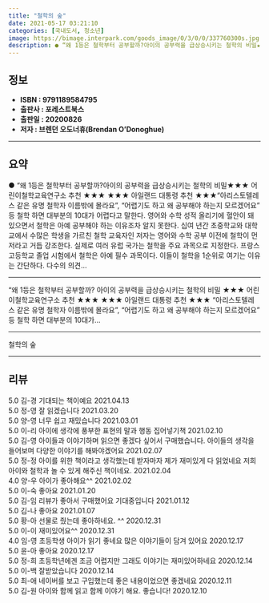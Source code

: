 ```yaml
---
title: "철학의 숲"
date: 2021-05-17 03:21:10
categories: [국내도서, 청소년]
image: https://bimage.interpark.com/goods_image/0/3/0/0/337760300s.jpg
description: ● “왜 1등은 철학부터 공부할까?아이의 공부력을 급상승시키는 철학의 비밀★★★ 어린이철학교육연구소 추천 ★★★ ★★★ 아일랜드 대통령 추천 ★★★“아리스토텔레스 같은 유명 철학자 이름밖에 몰라요”, “어렵기도 하고 왜 공부해야 하는지 모르겠어요” 등 철학 하면 대부분의 10대가 어렵
---
```


## **정보**

- **ISBN : 9791189584795**
- **출판사 : 포레스트북스**
- **출판일 : 20200826**
- **저자 : 브렌던 오도너휴(Brendan O’Donoghue)**

------



## **요약**

●  “왜 1등은 철학부터 공부할까?아이의 공부력을 급상승시키는 철학의 비밀★★★ 어린이철학교육연구소 추천 ★★★ ★★★ 아일랜드 대통령 추천 ★★★“아리스토텔레스 같은 유명 철학자 이름밖에 몰라요”, “어렵기도 하고 왜 공부해야 하는지 모르겠어요” 등 철학 하면 대부분의 10대가 어렵다고 말한다. 영어와 수학 성적 올리기에 혈안이 돼 있으면서 철학은 아예 공부해야 하는 이유조차 알지 못한다. 십여 년간 초중학교와 대학교에서 수많은 학생을 가르친 철학 교육자인 저자는 영어와 수학 공부 이전에 철학이 먼저라고 거듭 강조한다. 실제로 여러 유럽 국가는 철학을 주요 과목으로 지정한다. 프랑스 고등학교 졸업 시험에서 철학은 아예 필수 과목이다. 이들이 철학을 1순위로 여기는 이유는 간단하다. 다수의 의견...

------

“왜 1등은 철학부터 공부할까?
아이의 공부력을 급상승시키는 철학의 비밀
★★★ 어린이철학교육연구소 추천 ★★★ 
★★★ 아일랜드 대통령 추천 ★★★
“아리스토텔레스 같은 유명 철학자 이름밖에 몰라요”, “어렵기도 하고 왜 공부해야 하는지 모르겠어요” 등 철학 하면 대부분의 10대가... 

------


철학의 숲 

------


## **리뷰** 

5.0 김-경 기대되는 책이예요 2021.04.13 <br/>5.0 정-영 잘 읽겠습니다 2021.03.20 <br/>5.0 양-영 너무 쉽고 재밌습니다 2021.03.01 <br/>5.0 이-리 아이에 생각에 풍부한 표현의 말과 행동 집어넣기책 2021.02.10 <br/>5.0 김-영 아이들과 이야기하며 읽으면 좋겠다 싶어서 구매했습니다.
아이들의 생각을 들어보며 다양한 이야기를 해봐야겠어요 2021.02.07 <br/>5.0 정-정 아이를 위한 책이라고 생각했는데 받자마자 제가 재미있게 다 읽었네요 저희 아이와 철학과 놀 수 있게 해주신 책이네요. 2021.02.04 <br/>4.0 양-우 아이가 좋아해요^^ 2021.02.02 <br/>5.0 이-숙 좋아요  2021.01.20 <br/>5.0 김-임 리뷰가 좋아서 구매했어요 기대중입니다 2021.01.12 <br/>5.0 김-나 좋아요 2021.01.07 <br/>5.0 황-아 선물로 줬는데 좋아하네요. ^^ 2020.12.31 <br/>5.0 이-이 재미있어요^^ 2020.12.31 <br/>4.0 임-영 초등학생 아이가 읽기 좋네요
많은 이야기들이 담겨 있어요 2020.12.17 <br/>5.0 윤-아 좋아요 2020.12.17 <br/>5.0 정-희 초등학년에겐 조금 어렵지만
그래도 이야기는 재미있어하네요 2020.12.14 <br/>5.0 이-백 잘받았습니다  2020.12.14 <br/>5.0 최-애 네이버를 보고 구입했는데
좋은 내용이었으면 좋겠네요 2020.12.11 <br/>5.0 김-원 아이와 함께 읽고 함께 이야기 해요. 좋습니다! 2020.12.10 <br/>